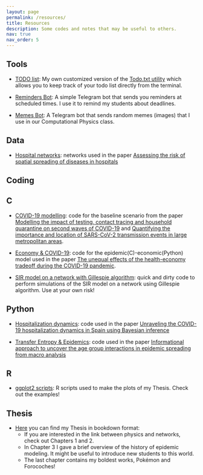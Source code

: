 ```yaml
---
layout: page
permalink: /resources/
title: Resources
description: Some codes and notes that may be useful to others.
nav: true
nav_order: 5
---
```

## Tools

* [TODO list](https://github.com/aaleta/todo): My own customized version of the [Todo.txt utility](http://todotxt.org/) which allows you to keep track of your todo list directly from the terminal.

* [Reminders Bot](https://github.com/aaleta/bot_tutorial): A simple Telegram bot that sends you reminders at scheduled times. I use it to remind my students about deadlines.

* [Memes Bot](https://github.com/aaleta/bot_computacional): A Telegram bot that sends random memes (images) that I use in our Computational Physics class.

## Data

* [Hospital networks](https://github.com/aaleta/hospital_networks): networks used in the paper [Assessing the risk of spatial spreading of diseases in hospitals](https://doi.org/10.3389/fphy.2022.882314)

## Coding
<div class="projects"><h2 class="category">C</h2></div>

* [COVID-19 modelling](https://github.com/aaleta/NHB_COVID): code for the baseline scenario from the paper [Modelling the impact of testing, contact tracing and household quarantine on second waves of COVID-19](https://www.nature.com/articles/s41562-020-0931-9) and [Quantifying the importance and location of SARS-CoV-2 transmission events in large metropolitan areas](https://doi.org/10.1073/pnas.2112182119).

* [Economy & COVID-19](https://doi.org/10.5281/zenodo.7946867): code for the epidemic(C)-economic(Python) model used in the paper [The unequal effects of the health-economy tradeoff during the COVID-19 pandemic](https://www.nature.com/articles/s41562-023-01747-x).

* [SIR model on a network with Gillespie algorithm](https://github.com/aaleta/sir_gillespie/): quick and dirty code to perform simulations of the SIR model on a network using Gillespie algorithm. Use at your own risk! 


<div class="projects"><h2 class="category">Python</h2></div>

* [Hospitalization dynamics](https://github.com/aaleta/COVID_hospitalization): code used in the paper [Unraveling the COVID-19 hospitalization dynamics in Spain using Bayesian inference](https://doi.org/10.1186/s12874-023-01842-7)

* [Transfer Entropy & Epidemics](https://github.com/aaleta/cmi_covid): code used in the paper [Informational approach to uncover the age group interactions in epidemic spreading from macro analysis](https://doi.org/10.1103/PhysRevE.110.064321)


<div class="projects"><h2 class="category">R</h2></div>

* [ggplot2 scripts](https://github.com/aaleta/thesis_plots): R scripts used to make the plots of my Thesis. Check out the examples!

## Thesis

* [Here](/thesis/index.html) you can find my Thesis in bookdown format:
	* If you are interested in the link between physics and networks, check out Chapters 1 and 2.
	* In Chapter 3 I gave a brief overview of the history of epidemic modeling. It might be useful to introduce new students to this world.
	* The last chapter contains my boldest works, Pokémon and Forocoches!
